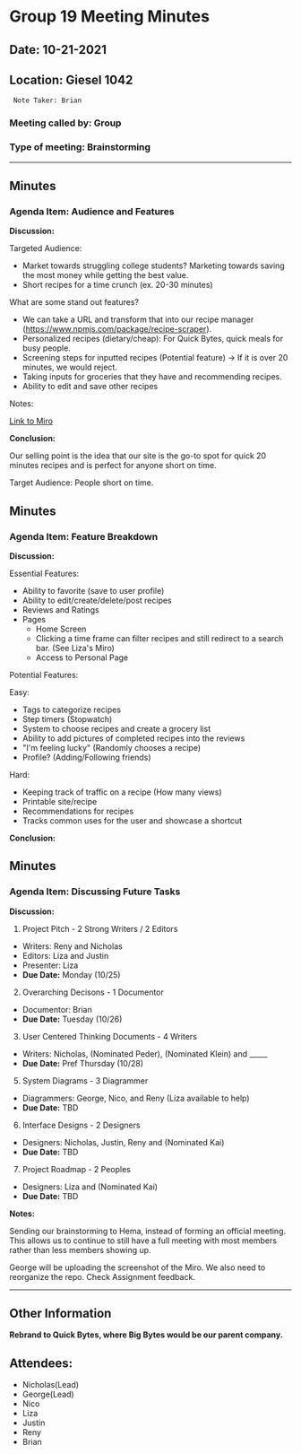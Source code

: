 # Group 19 Meeting Minutes #
## Date:  10-21-2021 ##
## Location:  Giesel 1042 ##
     Note Taker: Brian

### **Meeting called by: Group** ###

### **Type of meeting: Brainstorming**  ###
--------------------------------------

## Minutes ##

### Agenda Item: Audience and Features  ###

**Discussion:**  

Targeted Audience:
- Market towards struggling college students? Marketing towards saving the most money while getting the best value.
- Short recipes for a time crunch (ex. 20-30 minutes) 


What are some stand out features?
- We can take a URL and transform that into our recipe manager (https://www.npmjs.com/package/recipe-scraper).
- Personalized recipes (dietary/cheap): For Quick Bytes, quick meals for busy people.
- Screening steps for inputted recipes (Potential feature) -> If it is over 20 minutes, we would reject.
- Taking inputs for groceries that they have and recommending recipes.
- Ability to edit and save other recipes


Notes:

[Link to Miro](https://miro.com/app/board/o9J_loihLow=/)


**Conclusion:**

Our selling point is the idea that our site is the go-to spot for quick 20 minutes recipes and is perfect for anyone short on time.


Target Audience: People short on time.


## Minutes ##

### Agenda Item: Feature Breakdown  ###

**Discussion:**  

Essential Features:
- Ability to favorite (save to user profile)
- Ability to edit/create/delete/post recipes
- Reviews and Ratings 
- Pages
  - Home Screen 
  - Clicking a time frame can filter recipes and still redirect to a search bar. (See Liza's Miro)
  - Access to Personal Page 


Potential Features:

Easy:
- Tags to categorize recipes
- Step timers (Stopwatch)
- System to choose recipes and create a grocery list
- Ability to add pictures of completed recipes into the reviews
- "I'm feeling lucky" (Randomly chooses a recipe)
- Profile? (Adding/Following friends)


Hard:
- Keeping track of traffic on a recipe (How many views)
- Printable site/recipe
- Recommendations for recipes
- Tracks common uses for the user and showcase a shortcut


**Conclusion:**


## Minutes ##

### Agenda Item: Discussing Future Tasks  ###

**Discussion:**  

1. Project Pitch - 2 Strong Writers / 2 Editors
  - Writers: Reny and Nicholas
  - Editors: Liza and Justin
  - Presenter: Liza
  - **Due Date:** Monday (10/25)
2. Overarching Decisons - 1 Documentor
  - Documentor: Brian 
  - **Due Date:** Tuesday (10/26)
3. User Centered Thinking Documents - 4 Writers
  - Writers: Nicholas, (Nominated Peder), (Nominated Klein) and _____
  - **Due Date:** Pref Thursday (10/28)
5. System Diagrams - 3 Diagrammer
  - Diagrammers: George, Nico, and Reny (Liza available to help)
  - **Due Date:** TBD
6. Interface Designs - 2 Designers
  - Designers: Nicholas, Justin, Reny and (Nominated Kai)
  - **Due Date:** TBD
7. Project Roadmap - 2 Peoples
  - Designers: Liza and (Nominated Kai)
  - **Due Date:** TBD


**Notes:**

Sending our brainstorming to Hema, instead of forming an official meeting. This allows us to continue to still have a full meeting with most members rather than less
members showing up. 

George will be uploading the screenshot of the Miro. 
We also need to reorganize the repo. Check Assignment feedback.

-------


## Other Information ##

**Rebrand to Quick Bytes, where Big Bytes would be our parent company.**

## Attendees: ## 
- Nicholas(Lead) 
- George(Lead) 
- Nico 
- Liza 
- Justin
- Reny
- Brian
